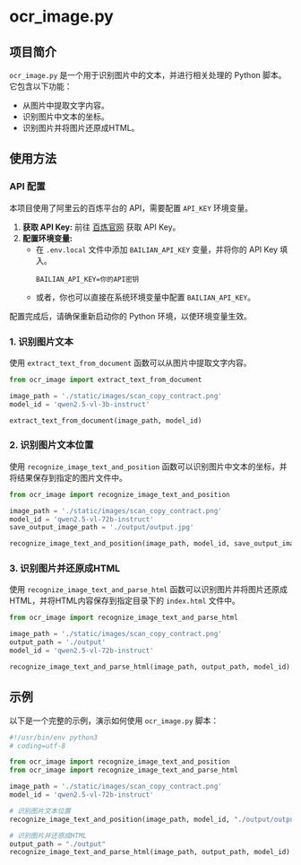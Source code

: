# ocr_image.py

## 项目简介

`ocr_image.py` 是一个用于识别图片中的文本，并进行相关处理的 Python 脚本。它包含以下功能：

*   从图片中提取文字内容。
*   识别图片中文本的坐标。
*   识别图片并将图片还原成HTML。

## 使用方法

### API 配置

本项目使用了阿里云的百炼平台的 API，需要配置 `API_KEY` 环境变量。

1.  **获取 API Key:** 前往 [百炼官网](https://bailian.console.aliyun.com/?apiKey=1#/api-key) 获取 API Key。
2.  **配置环境变量:**
    *   在 `.env.local` 文件中添加 `BAILIAN_API_KEY` 变量，并将你的 API Key 填入。
        ```
        BAILIAN_API_KEY=你的API密钥
        ```
    *   或者，你也可以直接在系统环境变量中配置 `BAILIAN_API_KEY`。

配置完成后，请确保重新启动你的 Python 环境，以使环境变量生效。


### 1. 识别图片文本

使用 `extract_text_from_document` 函数可以从图片中提取文字内容。

```python
from ocr_image import extract_text_from_document

image_path = './static/images/scan_copy_contract.png'
model_id = 'qwen2.5-vl-3b-instruct'

extract_text_from_document(image_path, model_id)
```

### 2. 识别图片文本位置

使用 `recognize_image_text_and_position` 函数可以识别图片中文本的坐标，并将结果保存到指定的图片文件中。

```python
from ocr_image import recognize_image_text_and_position

image_path = './static/images/scan_copy_contract.png'
model_id = 'qwen2.5-vl-72b-instruct'
save_output_image_path = './output/output.jpg'

recognize_image_text_and_position(image_path, model_id, save_output_image_path)
```

### 3. 识别图片并还原成HTML

使用 `recognize_image_text_and_parse_html` 函数可以识别图片并将图片还原成HTML，并将HTML内容保存到指定目录下的 `index.html` 文件中。

```python
from ocr_image import recognize_image_text_and_parse_html

image_path = './static/images/scan_copy_contract.png'
output_path = './output'
model_id = 'qwen2.5-vl-72b-instruct'

recognize_image_text_and_parse_html(image_path, output_path, model_id)
```

## 示例

以下是一个完整的示例，演示如何使用 `ocr_image.py` 脚本：

```python
#!/usr/bin/env python3
# coding=utf-8

from ocr_image import recognize_image_text_and_position
from ocr_image import recognize_image_text_and_parse_html

image_path = './static/images/scan_copy_contract.png'
model_id = 'qwen2.5-vl-72b-instruct'

# 识别图片文本位置
recognize_image_text_and_position(image_path, model_id, "./output/output.jpg")

# 识别图片并还原成HTML
output_path = "./output"
recognize_image_text_and_parse_html(image_path, output_path, model_id)
```

